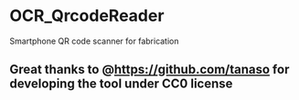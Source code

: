 # OCR_QrcodeReader
 Smartphone QR code scanner for fabrication
 
 ## Great thanks to @https://github.com/tanaso for developing the tool under CC0 license
